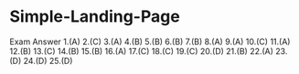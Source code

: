# Simple-Landing-Page
Exam Answer
1.(A) 
2.(C)
3.(A)
4.(B)
5.(B)
6.(B)
7.(B)
8.(A)
9.(A)
10.(C)
11.(A)
12.(B)
13.(C)
14.(B)
15.(B)
16.(A)
17.(C)
18.(C)
19.(C)
20.(D)
21.(B)
22.(A)
23.(D)
24.(D)
25.(D)

